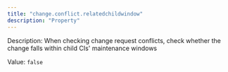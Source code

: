 ```yaml
---
title: "change.conflict.relatedchildwindow"
description: "Property"
---
```


Description: When checking change request conflicts, check whether the change falls within child CIs' maintenance windows

Value: `false`